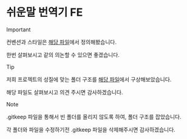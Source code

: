 # 쉬운말 번역기 FE

> [!IMPORTANT]
> 컨벤션과 스타일은 [해당 파일](./Docs/convention.md)에서 정의해봤습니다.
>
> 한번 살펴보시고 같의 의논할 수 있으면 좋겠습니다.

> [!TIP]
> 저희 프로젝트의 성질에 맞는 폴더 구조를 [해당 파일](./Docs/folder-structure.md)에서 구상해보았습니다.
>
> 해당 파일도 살펴보시고 의견 주시면 감사하겠습니다.

> [!NOTE]
> .gitkeep 파일을 통해서 빈 폴더를 올리지 않도록 하여, 폴더 구조를 잡았습니다.
>
> 각 폴더와 파일을 수정하기전 .gitkeep 파일을 삭제해주시면 감사하겠습니다.
